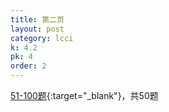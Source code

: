```yaml
---
title: 第二页
layout: post
category: lcci
k: 4.2
pk: 4
order: 2
---
```


[51-100题](https://leetcode-cn.com/problemset/database/?page=2&listId=xb9lfcwi){:target="_blank"}，共50题